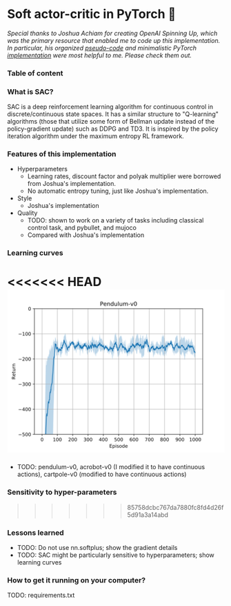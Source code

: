 # Soft actor-critic in PyTorch 🚀

*Special thanks to Joshua Achiam for creating OpenAI Spinning Up, which was the primary resource that enabled me to code up this implementation. In particular, his organized [pseudo-code](https://spinningup.openai.com/en/latest/algorithms/sac.html#pseudocode) and minimalistic PyTorch [implementation](https://github.com/openai/spinningup/tree/master/spinup/algos/pytorch/sac) were most helpful to me. Please check them out.*

### Table of content

### What is SAC?

SAC is a deep reinforcement learning algorithm for continuous control in discrete/continuous state spaces. It has a similar structure to "Q-learning" algorithms (those that utilize some form of Bellman update instead of the policy-gradient update) such as DDPG and TD3. It is inspired by the policy iteration algorithm under the maximum entropy RL framework. 

### Features of this implementation

- Hyperparameters
  - Learning rates, discount factor and polyak multiplier were borrowed from Joshua's implementation.
  - No automatic entropy tuning, just like Joshua's implementation.
- Style
  - Joshua's implementation 
- Quality
  - TODO: shown to work on a variety of tasks including classical control task, and pybullet, and mujoco
  - Compared with Joshua's implementation

### Learning curves

<<<<<<< HEAD
<img src="results/training_returns_svg/Pendulum-v0.svg">
=======
- TODO: pendulum-v0, acrobot-v0 (I modified it to have continuous actions), cartpole-v0 (modified to have continuous actions)

### Sensitivity to hyper-parameters
>>>>>>> 85758dcbc767da7880fc8fd4d26f5d91a3a14abd

### Lessons learned

- TODO: Do not use nn.softplus; show the gradient details
- TODO: SAC might be particularly sensitive to hyperparameters; show learning curves

### How to get it running on your computer?

TODO: requirements.txt
